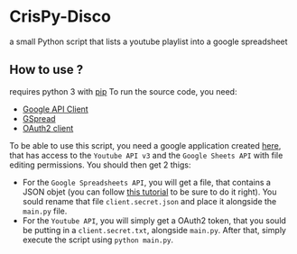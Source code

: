 # CrisPy-Disco
a small Python script that lists a youtube playlist into a google spreadsheet

## How to use ?
requires python 3 with [pip](https://pypi.org/project/pip/)
To run the source code, you need:
*  [Google API Client](https://github.com/googleapis/google-api-python-client)
*  [GSpread](https://gspread.readthedocs.io/en/latest/)
*  [OAuth2 client](https://pypi.org/project/oauth2client/)

To be able to use this script, you need a google application created [here](https://console.developers.google.com/apis), that has access to the `Youtube API v3` and the `Google Sheets API` with file editing permissions. You should then get 2 thigs:
*  For the `Google Spreadsheets API`, you will get a file, that contains a JSON objet (you can follow [this tutorial](https://www.twilio.com/blog/2017/02/an-easy-way-to-read-and-write-to-a-google-spreadsheet-in-python.html) to be sure to do it right). You sould rename that file `client.secret.json` and place it alongside the `main.py` file.
*  For the `Youtube API`, you will simply get a OAuth2 token, that you sould be putting in a `client.secret.txt`, alongside `main.py`.
After that, simply execute the script using `python main.py`.
